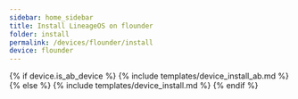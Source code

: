 ```yaml
---
sidebar: home_sidebar
title: Install LineageOS on flounder
folder: install
permalink: /devices/flounder/install
device: flounder
---
```

{% if device.is_ab_device %}
{% include templates/device_install_ab.md %}
{% else %}
{% include templates/device_install.md %}
{% endif %}
